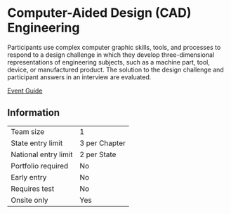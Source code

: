 # Computer-Aided Design (CAD) Engineering

Participants use complex computer graphic skills, tools, and
processes to respond to a design challenge in which they
develop three-dimensional representations of engineering
subjects, such as a machine part, tool, device, or manufactured
product. The solution to the design challenge and participant
answers in an interview are evaluated.

[Event Guide](https://lwsd.sharepoint.com/:b:/r/sites/GR-JHS-TechnologyStudentAssociation-SCA/Shared%20Documents/23-24/Competition/Event%20Guides/HS%20-%20CAD%20Engineering.pdf)

## Information

|                      |               |
| -------------------- | ------------- |
| Team size            | 1             |
| State entry limit    | 3 per Chapter |
| National entry limit | 2 per State   |
| Portfolio required   | No            |
| Early entry          | No            |
| Requires test        | No            |
| Onsite only          | Yes           |
